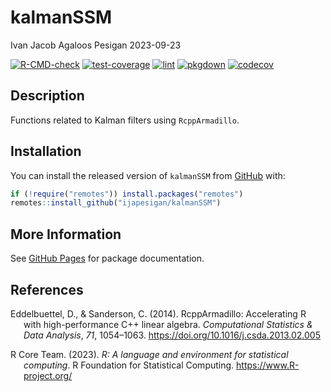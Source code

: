 kalmanSSM
================
Ivan Jacob Agaloos Pesigan
2023-09-23

<!-- README.md is generated from .setup/readme/README.Rmd. Please edit that file -->
<!-- badges: start -->

[![R-CMD-check](https://github.com/ijapesigan/kalmanSSM/workflows/R-CMD-check/badge.svg)](https://github.com/ijapesigan/kalmanSSM/actions)
[![test-coverage](https://github.com/ijapesigan/kalmanSSM/actions/workflows/test-coverage.yml/badge.svg)](https://github.com/ijapesigan/kalmanSSM/actions/workflows/test-coverage.yml)
[![lint](https://github.com/ijapesigan/kalmanSSM/actions/workflows/lint.yml/badge.svg)](https://github.com/ijapesigan/kalmanSSM/actions/workflows/lint.yml)
[![pkgdown](https://github.com/ijapesigan/kalmanSSM/actions/workflows/pkgdown-gh-pages.yml/badge.svg)](https://github.com/ijapesigan/kalmanSSM/actions/workflows/pkgdown-gh-pages.yml)
[![codecov](https://codecov.io/gh/ijapesigan/kalmanSSM/branch/main/graph/badge.svg)](https://codecov.io/gh/ijapesigan/kalmanSSM)
<!-- badges: end -->

## Description

Functions related to Kalman filters using `RcppArmadillo`.

## Installation

You can install the released version of `kalmanSSM` from
[GitHub](https://github.com/ijapesigan/kalmanSSM) with:

``` r
if (!require("remotes")) install.packages("remotes")
remotes::install_github("ijapesigan/kalmanSSM")
```

## More Information

See [GitHub Pages](https://ijapesigan.github.io/kalmanSSM) for package
documentation.

## References

<div id="refs" class="references csl-bib-body hanging-indent"
line-spacing="2">

<div id="ref-Eddelbuettel-Sanderson-2014" class="csl-entry">

Eddelbuettel, D., & Sanderson, C. (2014). RcppArmadillo: Accelerating R
with high-performance C++ linear algebra. *Computational Statistics &
Data Analysis*, *71*, 1054–1063.
<https://doi.org/10.1016/j.csda.2013.02.005>

</div>

<div id="ref-RCoreTeam-2023" class="csl-entry">

R Core Team. (2023). *R: A language and environment for statistical
computing*. R Foundation for Statistical Computing.
<https://www.R-project.org/>

</div>

</div>
